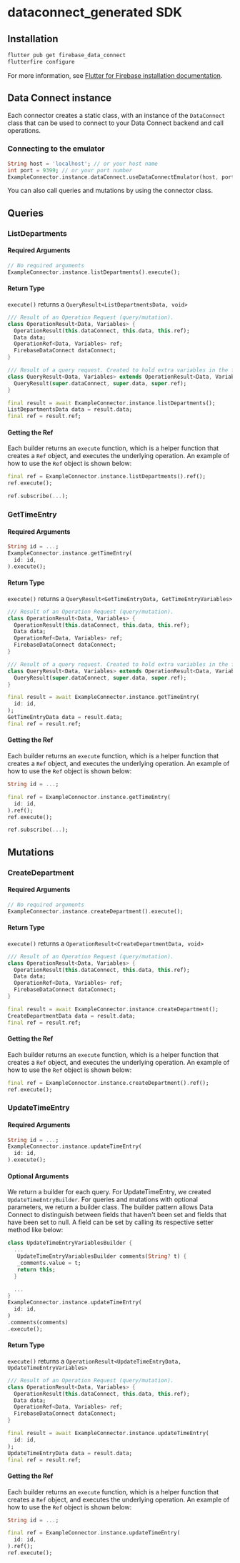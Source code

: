 # dataconnect_generated SDK

## Installation
```sh
flutter pub get firebase_data_connect
flutterfire configure
```
For more information, see [Flutter for Firebase installation documentation](https://firebase.google.com/docs/data-connect/flutter-sdk#use-core).

## Data Connect instance
Each connector creates a static class, with an instance of the `DataConnect` class that can be used to connect to your Data Connect backend and call operations.

### Connecting to the emulator

```dart
String host = 'localhost'; // or your host name
int port = 9399; // or your port number
ExampleConnector.instance.dataConnect.useDataConnectEmulator(host, port);
```

You can also call queries and mutations by using the connector class.
## Queries

### ListDepartments
#### Required Arguments
```dart
// No required arguments
ExampleConnector.instance.listDepartments().execute();
```



#### Return Type
`execute()` returns a `QueryResult<ListDepartmentsData, void>`
```dart
/// Result of an Operation Request (query/mutation).
class OperationResult<Data, Variables> {
  OperationResult(this.dataConnect, this.data, this.ref);
  Data data;
  OperationRef<Data, Variables> ref;
  FirebaseDataConnect dataConnect;
}

/// Result of a query request. Created to hold extra variables in the future.
class QueryResult<Data, Variables> extends OperationResult<Data, Variables> {
  QueryResult(super.dataConnect, super.data, super.ref);
}

final result = await ExampleConnector.instance.listDepartments();
ListDepartmentsData data = result.data;
final ref = result.ref;
```

#### Getting the Ref
Each builder returns an `execute` function, which is a helper function that creates a `Ref` object, and executes the underlying operation.
An example of how to use the `Ref` object is shown below:
```dart
final ref = ExampleConnector.instance.listDepartments().ref();
ref.execute();

ref.subscribe(...);
```


### GetTimeEntry
#### Required Arguments
```dart
String id = ...;
ExampleConnector.instance.getTimeEntry(
  id: id,
).execute();
```



#### Return Type
`execute()` returns a `QueryResult<GetTimeEntryData, GetTimeEntryVariables>`
```dart
/// Result of an Operation Request (query/mutation).
class OperationResult<Data, Variables> {
  OperationResult(this.dataConnect, this.data, this.ref);
  Data data;
  OperationRef<Data, Variables> ref;
  FirebaseDataConnect dataConnect;
}

/// Result of a query request. Created to hold extra variables in the future.
class QueryResult<Data, Variables> extends OperationResult<Data, Variables> {
  QueryResult(super.dataConnect, super.data, super.ref);
}

final result = await ExampleConnector.instance.getTimeEntry(
  id: id,
);
GetTimeEntryData data = result.data;
final ref = result.ref;
```

#### Getting the Ref
Each builder returns an `execute` function, which is a helper function that creates a `Ref` object, and executes the underlying operation.
An example of how to use the `Ref` object is shown below:
```dart
String id = ...;

final ref = ExampleConnector.instance.getTimeEntry(
  id: id,
).ref();
ref.execute();

ref.subscribe(...);
```

## Mutations

### CreateDepartment
#### Required Arguments
```dart
// No required arguments
ExampleConnector.instance.createDepartment().execute();
```



#### Return Type
`execute()` returns a `OperationResult<CreateDepartmentData, void>`
```dart
/// Result of an Operation Request (query/mutation).
class OperationResult<Data, Variables> {
  OperationResult(this.dataConnect, this.data, this.ref);
  Data data;
  OperationRef<Data, Variables> ref;
  FirebaseDataConnect dataConnect;
}

final result = await ExampleConnector.instance.createDepartment();
CreateDepartmentData data = result.data;
final ref = result.ref;
```

#### Getting the Ref
Each builder returns an `execute` function, which is a helper function that creates a `Ref` object, and executes the underlying operation.
An example of how to use the `Ref` object is shown below:
```dart
final ref = ExampleConnector.instance.createDepartment().ref();
ref.execute();
```


### UpdateTimeEntry
#### Required Arguments
```dart
String id = ...;
ExampleConnector.instance.updateTimeEntry(
  id: id,
).execute();
```

#### Optional Arguments
We return a builder for each query. For UpdateTimeEntry, we created `UpdateTimeEntryBuilder`. For queries and mutations with optional parameters, we return a builder class.
The builder pattern allows Data Connect to distinguish between fields that haven't been set and fields that have been set to null. A field can be set by calling its respective setter method like below:
```dart
class UpdateTimeEntryVariablesBuilder {
  ...
   UpdateTimeEntryVariablesBuilder comments(String? t) {
   _comments.value = t;
   return this;
  }

  ...
}
ExampleConnector.instance.updateTimeEntry(
  id: id,
)
.comments(comments)
.execute();
```

#### Return Type
`execute()` returns a `OperationResult<UpdateTimeEntryData, UpdateTimeEntryVariables>`
```dart
/// Result of an Operation Request (query/mutation).
class OperationResult<Data, Variables> {
  OperationResult(this.dataConnect, this.data, this.ref);
  Data data;
  OperationRef<Data, Variables> ref;
  FirebaseDataConnect dataConnect;
}

final result = await ExampleConnector.instance.updateTimeEntry(
  id: id,
);
UpdateTimeEntryData data = result.data;
final ref = result.ref;
```

#### Getting the Ref
Each builder returns an `execute` function, which is a helper function that creates a `Ref` object, and executes the underlying operation.
An example of how to use the `Ref` object is shown below:
```dart
String id = ...;

final ref = ExampleConnector.instance.updateTimeEntry(
  id: id,
).ref();
ref.execute();
```

